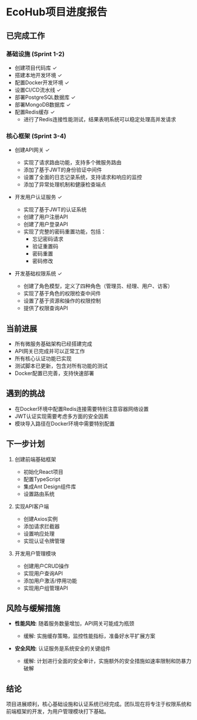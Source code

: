 # EcoHub项目进度报告

## 已完成工作

### 基础设施 (Sprint 1-2)
- 创建项目代码库 ✓
- 搭建本地开发环境 ✓
- 配置Docker开发环境 ✓
- 设置CI/CD流水线 ✓
- 部署PostgreSQL数据库 ✓
- 部署MongoDB数据库 ✓
- 配置Redis缓存 ✓
  - 进行了Redis连接性能测试，结果表明系统可以稳定处理高并发请求

### 核心框架 (Sprint 3-4)
- 创建API网关 ✓
  - 实现了请求路由功能，支持多个微服务路由
  - 添加了基于JWT的身份验证中间件
  - 设置了全面的日志记录系统，支持请求和响应的监控
  - 添加了异常处理机制和健康检查端点

- 开发用户认证服务 ✓
  - 实现了基于JWT的认证系统
  - 创建了用户注册API
  - 创建了用户登录API
  - 实现了完整的密码重置功能，包括：
    - 忘记密码请求
    - 验证重置码
    - 密码重置
    - 密码修改

- 开发基础权限系统 ✓
  - 创建了角色模型，定义了四种角色（管理员、经理、用户、访客）
  - 实现了基于角色的权限检查中间件
  - 设置了基于资源和操作的权限控制
  - 提供了权限查询API

## 当前进展
- 所有微服务基础架构已经搭建完成
- API网关已完成并可以正常工作
- 所有核心认证功能已实现
- 测试脚本已更新，包含对所有功能的测试
- Docker配置已完善，支持快速部署

## 遇到的挑战
- 在Docker环境中配置Redis连接需要特别注意容器网络设置
- JWT认证实现需要考虑多方面的安全因素
- 模块导入路径在Docker环境中需要特别配置

## 下一步计划
1. 创建前端基础框架
   - 初始化React项目
   - 配置TypeScript
   - 集成Ant Design组件库
   - 设置路由系统

2. 实现API客户端
   - 创建Axios实例
   - 添加请求拦截器
   - 设置响应处理
   - 实现认证令牌管理

3. 开发用户管理模块
   - 创建用户CRUD操作
   - 实现用户查询API
   - 添加用户激活/停用功能
   - 实现用户组管理API

## 风险与缓解措施
- **性能风险**: 随着服务数量增加，API网关可能成为瓶颈
  - 缓解: 实施缓存策略，监控性能指标，准备好水平扩展方案
  
- **安全风险**: 认证服务是系统安全的关键组件
  - 缓解: 计划进行全面的安全审计，实施额外的安全措施如速率限制和防暴力破解

## 结论
项目进展顺利，核心基础设施和认证系统已经完成。团队现在将专注于权限系统和前端框架的开发，为用户管理模块打下基础。 